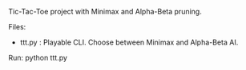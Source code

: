 Tic-Tac-Toe project with Minimax and Alpha-Beta pruning.

Files:
- ttt.py : Playable CLI. Choose between Minimax and Alpha-Beta AI.

Run:
python ttt.py